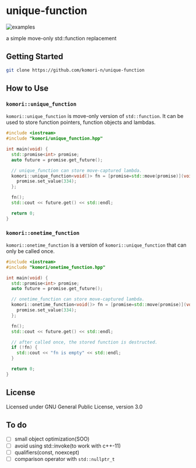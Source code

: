 # unique-function

![examples](https://github.com/komori-n/unique-function/workflows/examples/badge.svg)

a simple move-only std::function replacement

## Getting Started

```sh
git clone https://github.com/komori-n/unique-function
```

## How to Use

### `komori::unique_function`

`komori::unique_function` is move-only version of `std::function`.
It can be used to store function pointers, function objects and lambdas.

```cpp
#include <iostream>
#include "komori/unique_function.hpp"

int main(void) {
  std::promise<int> promise;
  auto future = promise.get_future();

  // unique_function can store move-captured lambda.
  komori::unique_function<void()> fn = [promise=std::move(promise)](void) mutable {
    promise.set_value(334);
  };

  fn();
  std::cout << future.get() << std::endl;

  return 0;
}
```

### `komori::onetime_function`

`komori::onetime_function` is a version of `komori::unique_function` that can only be called once.

```cpp
#include <iostream>
#include "komori/onetime_function.hpp"

int main(void) {
  std::promise<int> promise;
  auto future = promise.get_future();

  // onetime_function can store move-captured lambda.
  komori::onetime_function<void()> fn = [promise=std::move(promise)](void) mutable {
    promise.set_value(334);
  };

  fn();
  std::cout << future.get() << std::endl;

  // after called once, the stored function is destructed.
  if (!fn) {
    std::cout << "fn is empty" << std::endl;
  }

  return 0;
}
```

## License

Licensed under GNU General Public License, version 3.0

## To do

- [ ] small object optimization(SOO)
- [ ] avoid using std::invoke(to work with c++-11)
- [ ] qualifiers(const, noexcept)
- [ ] comparison operator with `std::nullptr_t`
